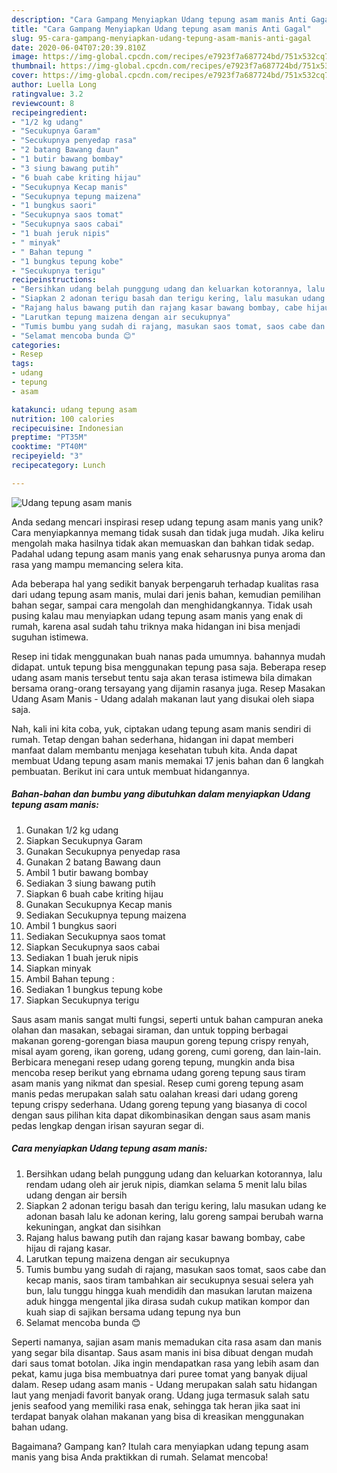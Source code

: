 ```yaml
---
description: "Cara Gampang Menyiapkan Udang tepung asam manis Anti Gagal"
title: "Cara Gampang Menyiapkan Udang tepung asam manis Anti Gagal"
slug: 95-cara-gampang-menyiapkan-udang-tepung-asam-manis-anti-gagal
date: 2020-06-04T07:20:39.810Z
image: https://img-global.cpcdn.com/recipes/e7923f7a687724bd/751x532cq70/udang-tepung-asam-manis-foto-resep-utama.jpg
thumbnail: https://img-global.cpcdn.com/recipes/e7923f7a687724bd/751x532cq70/udang-tepung-asam-manis-foto-resep-utama.jpg
cover: https://img-global.cpcdn.com/recipes/e7923f7a687724bd/751x532cq70/udang-tepung-asam-manis-foto-resep-utama.jpg
author: Luella Long
ratingvalue: 3.2
reviewcount: 8
recipeingredient:
- "1/2 kg udang"
- "Secukupnya Garam"
- "Secukupnya penyedap rasa"
- "2 batang Bawang daun"
- "1 butir bawang bombay"
- "3 siung bawang putih"
- "6 buah cabe kriting hijau"
- "Secukupnya Kecap manis"
- "Secukupnya tepung maizena"
- "1 bungkus saori"
- "Secukupnya saos tomat"
- "Secukupnya saos cabai"
- "1 buah jeruk nipis"
- " minyak"
- " Bahan tepung "
- "1 bungkus tepung kobe"
- "Secukupnya terigu"
recipeinstructions:
- "Bersihkan udang belah punggung udang dan keluarkan kotorannya, lalu rendam udang oleh air jeruk nipis, diamkan selama 5 menit lalu bilas udang dengan air bersih"
- "Siapkan 2 adonan terigu basah dan terigu kering, lalu masukan udang ke adonan basah lalu ke adonan kering, lalu goreng sampai berubah warna kekuningan, angkat dan sisihkan"
- "Rajang halus bawang putih dan rajang kasar bawang bombay, cabe hijau di rajang kasar."
- "Larutkan tepung maizena dengan air secukupnya"
- "Tumis bumbu yang sudah di rajang, masukan saos tomat, saos cabe dan kecap manis, saos tiram tambahkan air secukupnya sesuai selera yah bun, lalu tunggu hingga kuah mendidih dan masukan larutan maizena aduk hingga mengental jika dirasa sudah cukup matikan kompor dan kuah siap di sajikan bersama udang tepung nya bun"
- "Selamat mencoba bunda 😊"
categories:
- Resep
tags:
- udang
- tepung
- asam

katakunci: udang tepung asam 
nutrition: 100 calories
recipecuisine: Indonesian
preptime: "PT35M"
cooktime: "PT40M"
recipeyield: "3"
recipecategory: Lunch

---
```



![Udang tepung asam manis](https://img-global.cpcdn.com/recipes/e7923f7a687724bd/751x532cq70/udang-tepung-asam-manis-foto-resep-utama.jpg)

Anda sedang mencari inspirasi resep udang tepung asam manis yang unik? Cara menyiapkannya memang tidak susah dan tidak juga mudah. Jika keliru mengolah maka hasilnya tidak akan memuaskan dan bahkan tidak sedap. Padahal udang tepung asam manis yang enak seharusnya punya aroma dan rasa yang mampu memancing selera kita.

Ada beberapa hal yang sedikit banyak berpengaruh terhadap kualitas rasa dari udang tepung asam manis, mulai dari jenis bahan, kemudian pemilihan bahan segar, sampai cara mengolah dan menghidangkannya. Tidak usah pusing kalau mau menyiapkan udang tepung asam manis yang enak di rumah, karena asal sudah tahu triknya maka hidangan ini bisa menjadi suguhan istimewa.

Resep ini tidak menggunakan buah nanas pada umumnya. bahannya mudah didapat. untuk tepung bisa menggunakan tepung pasa saja. Beberapa resep udang asam manis tersebut tentu saja akan terasa istimewa bila dimakan bersama orang-orang tersayang yang dijamin rasanya juga. Resep Masakan Udang Asam Manis - Udang adalah makanan laut yang disukai oleh siapa saja.


Nah, kali ini kita coba, yuk, ciptakan udang tepung asam manis sendiri di rumah. Tetap dengan bahan sederhana, hidangan ini dapat memberi manfaat dalam membantu menjaga kesehatan tubuh kita. Anda dapat membuat Udang tepung asam manis memakai 17 jenis bahan dan 6 langkah pembuatan. Berikut ini cara untuk membuat hidangannya.

<!--inarticleads1-->

##### Bahan-bahan dan bumbu yang dibutuhkan dalam menyiapkan Udang tepung asam manis:

1. Gunakan 1/2 kg udang
1. Siapkan Secukupnya Garam
1. Gunakan Secukupnya penyedap rasa
1. Gunakan 2 batang Bawang daun
1. Ambil 1 butir bawang bombay
1. Sediakan 3 siung bawang putih
1. Siapkan 6 buah cabe kriting hijau
1. Gunakan Secukupnya Kecap manis
1. Sediakan Secukupnya tepung maizena
1. Ambil 1 bungkus saori
1. Sediakan Secukupnya saos tomat
1. Siapkan Secukupnya saos cabai
1. Sediakan 1 buah jeruk nipis
1. Siapkan  minyak
1. Ambil  Bahan tepung :
1. Sediakan 1 bungkus tepung kobe
1. Siapkan Secukupnya terigu


Saus asam manis sangat multi fungsi, seperti untuk bahan campuran aneka olahan dan masakan, sebagai siraman, dan untuk topping berbagai makanan goreng-gorengan biasa maupun goreng tepung crispy renyah, misal ayam goreng, ikan goreng, udang goreng, cumi goreng, dan lain-lain. Berbicara menegani resep udang goreng tepung, mungkin anda bisa mencoba resep berikut yang ebrnama udang goreng tepung saus tiram asam manis yang nikmat dan spesial. Resep cumi goreng tepung asam manis pedas merupakan salah satu oalahan kreasi dari udang goreng tepung crispy sederhana. Udang goreng tepung yang biasanya di cocol dengan saus pilihan kita dapat dikombinasikan dengan saus asam manis pedas lengkap dengan irisan sayuran segar di. 

<!--inarticleads2-->

##### Cara menyiapkan Udang tepung asam manis:

1. Bersihkan udang belah punggung udang dan keluarkan kotorannya, lalu rendam udang oleh air jeruk nipis, diamkan selama 5 menit lalu bilas udang dengan air bersih
1. Siapkan 2 adonan terigu basah dan terigu kering, lalu masukan udang ke adonan basah lalu ke adonan kering, lalu goreng sampai berubah warna kekuningan, angkat dan sisihkan
1. Rajang halus bawang putih dan rajang kasar bawang bombay, cabe hijau di rajang kasar.
1. Larutkan tepung maizena dengan air secukupnya
1. Tumis bumbu yang sudah di rajang, masukan saos tomat, saos cabe dan kecap manis, saos tiram tambahkan air secukupnya sesuai selera yah bun, lalu tunggu hingga kuah mendidih dan masukan larutan maizena aduk hingga mengental jika dirasa sudah cukup matikan kompor dan kuah siap di sajikan bersama udang tepung nya bun
1. Selamat mencoba bunda 😊


Seperti namanya, sajian asam manis memadukan cita rasa asam dan manis yang segar bila disantap. Saus asam manis ini bisa dibuat dengan mudah dari saus tomat botolan. Jika ingin mendapatkan rasa yang lebih asam dan pekat, kamu juga bisa membuatnya dari puree tomat yang banyak dijual dalam. Resep udang asam manis - Udang merupakan salah satu hidangan laut yang menjadi favorit banyak orang. Udang juga termasuk salah satu jenis seafood yang memiliki rasa enak, sehingga tak heran jika saat ini terdapat banyak olahan makanan yang bisa di kreasikan menggunakan bahan udang. 

Bagaimana? Gampang kan? Itulah cara menyiapkan udang tepung asam manis yang bisa Anda praktikkan di rumah. Selamat mencoba!
